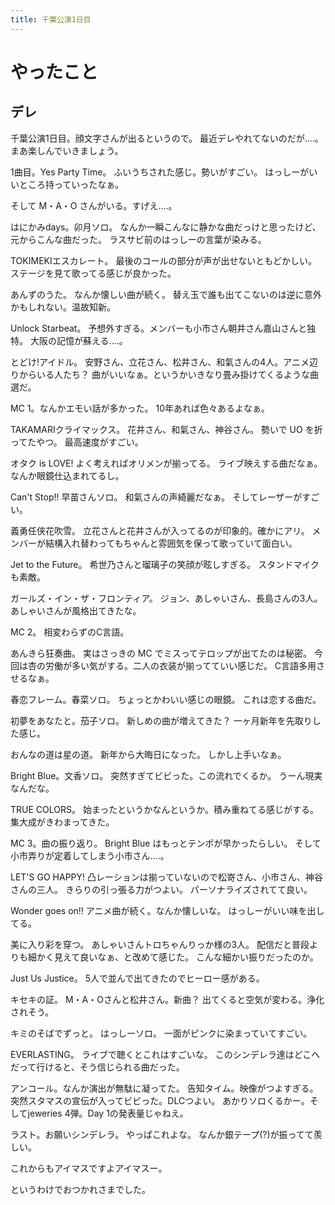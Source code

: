 ```yaml
---
title: 千葉公演1日目
---
```


# やったこと

## デレ

千葉公演1日目。顔文字さんが出るというので。
最近デレやれてないのだが‥‥。
まあ楽しんでいきましょう。

1曲目。Yes Party Time。
ふいうちされた感じ。勢いがすごい。
はっしーがいいところ持っていったなぁ。

そして M・A・O さんがいる。すげえ‥‥。

はにかみdays。卯月ソロ。
なんか一瞬こんなに静かな曲だっけと思ったけど、元からこんな曲だった。
ラスサビ前のはっしーの言葉が染みる。

TOKIMEKIエスカレート。
最後のコールの部分が声が出せないともどかしい。
ステージを見て歌ってる感じが良かった。

あんずのうた。
なんか懐しい曲が続く。
替え玉で誰も出てこないのは逆に意外かもしれない。温故知新。

Unlock Starbeat。
予想外すぎる。メンバーも小市さん朝井さん嘉山さんと独特。
大阪の記憶が蘇える‥‥。

とどけ!アイドル。
安野さん、立花さん、松井さん、和氣さんの4人。アニメ辺りからいる人たち？
曲がいいなぁ。というかいきなり畳み掛けてくるような曲選だ。

MC 1。なんかエモい話が多かった。
10年あれば色々あるよなぁ。

TAKAMARIクライマックス。
花井さん、和氣さん、神谷さん。
勢いで UO を折ってたやつ。
最高速度がすごい。

オタク is LOVE!
よく考えればオリメンが揃ってる。
ライブ映えする曲だなぁ。
なんか眼鏡仕込まれてるし。

Can't Stop!! 早苗さんソロ。
和氣さんの声綺麗だなぁ。
そしてレーザーがすごい。

義勇任侠花吹雪。
立花さんと花井さんが入ってるのが印象的。確かにアリ。
メンバーが結構入れ替わってもちゃんと雰囲気を保って歌っていて面白い。

Jet to the Future。
希世乃さんと瑠璃子の笑顔が眩しすぎる。
スタンドマイクも素敵。

ガールズ・イン・ザ・フロンティア。
ジョン、あしゃいさん、長島さんの3人。
あしゃいさんが風格出てきたな。

MC 2。
相変わらずのC言語。

あんきら狂奏曲。
実はさっきの MC でミスってテロップが出てたのは秘密。
今回は杏の労働が多い気がする。二人の衣装が揃ってていい感じだ。
C言語多用させるなぁ。

春恋フレーム。春菜ソロ。
ちょっとかわいい感じの眼鏡。
これは恋する曲だ。

初夢をあなたと。茄子ソロ。
新しめの曲が増えてきた？
一ヶ月新年を先取りした感じ。

おんなの道は星の道。
新年から大晦日になった。
しかし上手いなぁ。

Bright Blue。文香ソロ。
突然すぎてビビった。この流れでくるか。
うーん現実なんだな。

TRUE COLORS。
始まったというかなんというか。積み重ねてる感じがする。
集大成がきわまってきた。

MC 3。曲の振り返り。
Bright Blue はもっとテンポが早かったらしい。
そして小市弄りが定着してしまう小市さん‥‥。

LET'S GO HAPPY!
凸レーションは揃っていないので松嵜さん、小市さん、神谷さんの三人。
きらりの引っ張る力がつよい。
パーソナライズされてて良い。

Wonder goes on!!
アニメ曲が続く。なんか懐しいな。
はっしーがいい味を出してる。

美に入り彩を穿つ。
あしゃいさんトロちゃんりっか様の3人。
配信だと普段よりも細かく見えて良いなぁ、と改めて感じた。
こんな細かい振りだったのか。

Just Us Justice。
5人で並んで出てきたのでヒーロー感がある。

キセキの証。
M・A・Oさんと松井さん。新曲？
出てくると空気が変わる。浄化されそう。

キミのそばでずっと。
はっしーソロ。
一面がピンクに染まっていてすごい。

EVERLASTING。
ライブで聴くとこれはすごいな。
このシンデレラ達はどこへだって行けると、そう信じられる曲だった。

アンコール。なんか演出が無駄に凝ってた。
告知タイム。映像がつよすぎる。
突然スタマスの宣伝が入ってビビった。DLCつよい。
あかりソロくるかー。そしてjeweries 4弾。Day 1の発表量じゃねえ。

ラスト。お願いシンデレラ。
やっぱこれよな。
なんか銀テープ(?)が振ってて羨しい。

これからもアイマスですよアイマスー。

というわけでおつかれさまでした。
